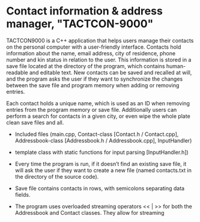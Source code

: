 # Contact information & address manager, "TACTCON-9000"

TACTCON9000 is a C++ application that helps users manage their contacts on the personal computer
with a user-friendly interface. Contacts hold information about the name,
email address, city of residence, phone number and kin status in relation to
the user. This information is stored in a save file located at the directory of the
program, which contains human-readable and editable text. New contacts can
be saved and recalled at will, and the program asks the user if they want to
synchronize the changes between the save file and program memory when
adding or removing entries.

Each contact holds a unique name, which is used as an ID when removing
entries from the program memory or save file. Additionally users can perform
a search for contacts in a given city, or even wipe the whole plate clean save
files and all.

- Included files (main.cpp, Contact-class [Contact.h / Contact.cpp], Addressbook-class [Addressbook.h / Addressbook.cpp], InputHandler)

- template class with static functions for input parsing [InputHandler.h])

- Every time the program is run, if it doesn’t find an existing save file, it will ask the user if they want to create a new file (named contacts.txt in the
  directory of the source code).
  
- Save file contains contacts in rows, with semicolons separating data fields.

- The program uses overloaded streaming operators << | >> for both the Addressbook and Contact classes. They allow for streaming
